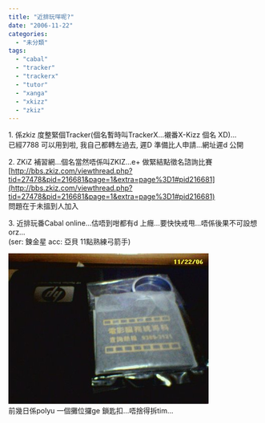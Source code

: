 ```yaml
---
title: "近排玩咩呢?"
date: "2006-11-22"
categories: 
  - "未分類"
tags: 
  - "cabal"
  - "tracker"
  - "trackerx"
  - "tutor"
  - "xanga"
  - "xkizz"
  - "zkiz"
---
```


1\. 係zkiz 度整緊個Tracker(個名暫時叫TrackerX...襯番X-Kizz 個名 XD)...  
已經7788 可以用到啦, 我自己都轉左過去, 遲D 準備比人申請...網址遲d 公開

2\. ZKiZ 補習網...個名當然唔係叫ZKIZ...e+ 做緊結點徵名諮詢比賽  
[http://bbs.zkiz.com/viewthread.php?tid=27478&pid=216681&page=1&extra=page%3D1#pid216681](http://bbs.zkiz.com/viewthread.php?tid=27478&pid=216681&page=1&extra=page%3D1#pid216681)  
問題在于未搵到人加入

3\. 近排玩番Cabal online...估唔到咁都有d 上癮...要快快戒甩...唔係後果不可設想orz...  
(ser: 鍊金星 acc: 亞貝 11點熟練弓箭手)

[![Set354_01](images/z63043817.jpg)](http://photo.xanga.com/abbychau/cda3190788043/photo.html)  
前幾日係polyu 一個攤位攞ge 鎖匙扣...唔捨得拆tim...
